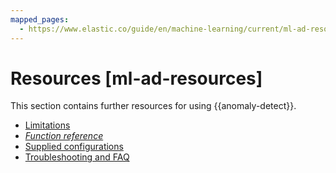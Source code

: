 ```yaml
---
mapped_pages:
  - https://www.elastic.co/guide/en/machine-learning/current/ml-ad-resources.html
---
```


# Resources [ml-ad-resources]

This section contains further resources for using {{anomaly-detect}}.

* [Limitations](ml-limitations.md)
* [*Function reference*](ml-functions.md)
* [Supplied configurations](ootb-ml-jobs.md)
* [Troubleshooting and FAQ](ml-ad-troubleshooting.md)



